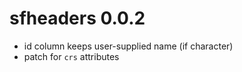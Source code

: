 # sfheaders 0.0.2

* id column keeps user-supplied name (if character)
* patch for `crs` attributes
